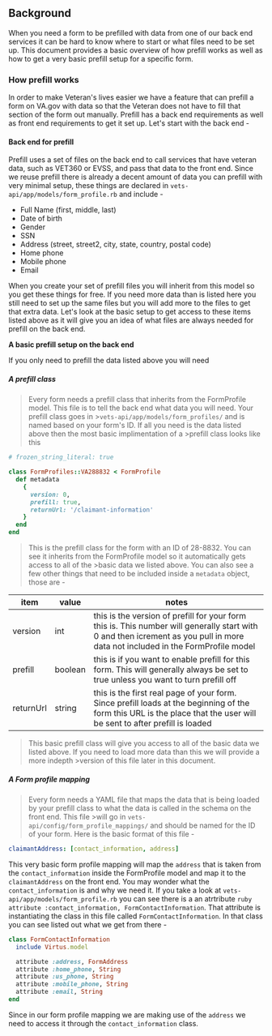 ## Background
When you need a form to be prefilled with data from one of our back end services it can be hard to know where to start or what files need to be set up. This document provides a basic overview of how prefill works as well as how to get a very basic prefill setup for a specific form.

### How prefill works
In order to make Veteran's lives easier we have a feature that can prefill a form on VA.gov with data so that the Veteran does not have to fill that section of the form out manually. Prefill has a back end requirements as well as front end requirements to get it set up. Let's start with the back end -

#### Back end for prefill
Prefill uses a set of files on the back end to call services that have veteran data, such as VET360 or EVSS, and pass that data to the front end. Since we reuse prefill there is already a decent amount of data you can prefill with very minimal setup, these things are declared in `vets-api/app/models/form_profile.rb` and include -

- Full Name (first, middle, last)
- Date of birth
- Gender
- SSN
- Address (street, street2, city, state, country, postal code)
- Home phone
- Mobile phone
- Email

When you create your set of prefill files you will inherit from this model so you get these things for free. If you need more data than is listed here you still need to set up the same files but you will add more to the files to get that extra data. Let's look at the basic setup to get access to these items listed above as it will give you an idea of what files are always needed for prefill on the back end.

**A basic prefill setup on the back end**
<p>If you only need to prefill the data listed above you will need</p>

##### A prefill class

>Every form needs a prefill class that inherits from the FormProfile model. This file is to tell the back end what data you will need. Your prefill class goes in >`vets-api/app/models/form_profiles/` and is named based on your form's ID. If all you need is the data listed above then the most basic implimentation of a >prefill class looks like this
```ruby
# frozen_string_literal: true

class FormProfiles::VA288832 < FormProfile
  def metadata
    {
      version: 0,
      prefill: true,
      returnUrl: '/claimant-information'
    }
  end
end
```
>This is the prefill class for the form with an ID of 28-8832. You can see it inherits from the FormProfile model so it automatically gets access to all of the >basic data we listed above. You can also see a few other things that need to be included inside a `metadata` object, those are -

| item | value | notes |
|------|--------|-------|
| version | int | this is the version of prefill for your form this is. This number will generally start with 0 and then icrement as you pull in more data not included in the FormProfile model |
| prefill | boolean | this is if you want to enable prefill for this form. This will generally always be set to true unless you want to turn prefill off |
| returnUrl | string | this is the first real page of your form. Since prefill loads at the beginning of the form this URL is the place that the user will be sent to after prefill is loaded |

>This basic prefill class will give you access to all of the basic data we listed above. If you need to load more data than this we will provide a more indepth >version of this file later in this document.

##### A Form profile mapping

>Every form needs a YAML file that maps the data that is being loaded by your prefill class to what the data is called in the schema on the front end. This file >will go in `vets-api/config/form_profile_mappings/` and should be named for the ID of your form. Here is the basic format of this file -
```yaml
claimantAddress: [contact_information, address]
```
This very basic form profile mapping will map the `address` that is taken from the `contact_information` inside the FormProfile model and map it to the `claimantAddress` on the front end. You may wonder what the `contact_information` is and why we need it. If you take a look at `vets-api/app/models/form_profile.rb` you can see there is a an atrtribute ```ruby attribute :contact_information, FormContactInformation```. That attribute is instantiating the class in this file called `FormContactInformation`. In that class you can see listed out what we get from there -
```ruby
class FormContactInformation
  include Virtus.model

  attribute :address, FormAddress
  attribute :home_phone, String
  attribute :us_phone, String
  attribute :mobile_phone, String
  attribute :email, String
end
```
Since in our form profile mapping we are making use of the `address` we need to access it through the `contact_information` class.

